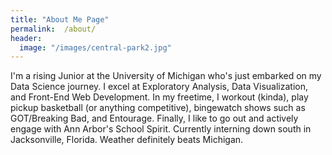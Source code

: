 ```yaml
---
title: "About Me Page"
permalink:  /about/
header:
  image: "/images/central-park2.jpg"
---
```

I'm a rising Junior at the University of Michigan who's just embarked on my Data Science journey. I excel at Exploratory Analysis, Data Visualization, and Front-End Web Development. In my freetime, I workout (kinda), play pickup basketball (or anything competitive), bingewatch shows such as GOT/Breaking Bad, and Entourage. Finally, I like to go out and actively engage with Ann Arbor's School Spirit. Currently interning down south in Jacksonville, Florida. Weather definitely beats Michigan. 
